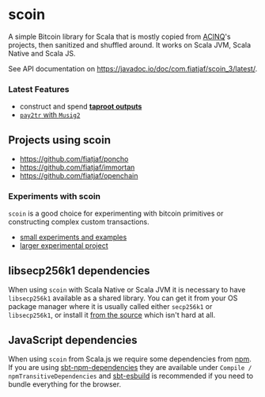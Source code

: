 scoin
=====

A simple Bitcoin library for Scala that is mostly copied from [ACINQ](https://github.com/acinq)'s projects, then sanitized and shuffled around. It works on Scala JVM, Scala Native and Scala JS.

See API documentation on https://javadoc.io/doc/com.fiatjaf/scoin_3/latest/.

### Latest Features
  - construct and spend [**taproot outputs**](https://github.com/fiatjaf/scoin/blob/master/shared/src/test/scala/TaprootTest.scala)
  - [`pay2tr` with `Musig2`](https://github.com/fiatjaf/scoin/blob/master/shared/src/test/scala/Musig2TaprootTest.scala)

## Projects using scoin

  - https://github.com/fiatjaf/poncho
  - https://github.com/fiatjaf/immortan
  - https://github.com/fiatjaf/openchain

### Experiments with scoin

`scoin` is a good choice for experimenting with bitcoin primitives or constructing complex custom transactions.
  - [small experiments and examples](https://gist.github.com/VzxPLnHqr/acc4fd4ee399196e7723a7d36a90834b)
  - [larger experimental project](https://github.com/VzxPLnHqr/sig-pow)

## libsecp256k1 dependencies

When using `scoin` with Scala Native or Scala JVM it is necessary to have `libsecp256k1` available as a shared library. You can get it from your OS package manager where it is usually called either `secp256k1` or `libsecp256k1`, or install it [from the source](https://github.com/bitcoin-core/secp256k1) which isn't hard at all.

## JavaScript dependencies

When using `scoin` from Scala.js we require some dependencies from [npm](https://npmjs.com/). If you are using [sbt-npm-dependencies](https://github.com/davenverse/sbt-npm-dependencies) they are available under `Compile / npmTransitiveDependencies` and [sbt-esbuild](https://github.com/fiatjaf/sbt-esbuild) is recommended if you need to bundle everything for the browser.
